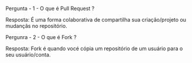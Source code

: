 Pergunta - 1 - O que é Pull Request ?

Resposta: É uma forma colaborativa de compartilha sua criação/projeto ou mudançãs no repositório.

Pergunra - 2 - O que é Fork ?

Resposta: Fork é quando vocé cópia um repositório de um usuário para o seu usuário/conta.